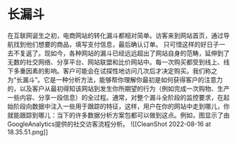 # 长漏斗
在互联网诞生之初，电商网站的转化漏斗都相对简单。访客来到网站首页，通过导航找到他们想要的商品，填写支付信息，最后确认订单。
只可惜这样的好日子一去不复返了。现如今，各种网站的漏斗已经远远超出了网站自身的范畴，延伸到了无数的社交网络、分享平台、网站联盟和比价网站中。每一次购买都受到线上、线下多重因素的影响。客户可能会在试探性地访问几次后才决定购买。我们称之为“长漏斗”。它是一种分析方法，能够帮你理解你最初是如何获得客户的注意力的，以及客户从最初得知该网站到发生你所期望的行为（例如完成一次购物、生产一些内容、分享一段信息）的全过程。通常，对整个漏斗全阶段的监控要求，在起始阶段向数据中注入一些用于跟踪的特征，这样，用户在你的网站中走到哪儿，你就能跟踪到哪儿：当下的许多数据分析方案包都可以做到这点。例如，图显示了由GoogleAnalytics提供的社交访客流程分析。
![[CleanShot 2022-08-16 at 18.35.51.png]]

